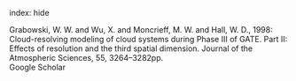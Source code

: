 index: hide

<div class="Citation">

  <div class="Citation-body">
    <div class="Citation-text">Grabowski, W. W. and Wu, X. and Moncrieff, M. W. and Hall, W. D., 1998: Cloud-resolving modeling of cloud systems during Phase III of GATE. Part II: Effects of resolution and the third spatial dimension. <span class="Article-journal">Journal of the Atmospheric Sciences, </span><span class="Article-volume">55, </span>3264–3282pp.</div>
    <div class="Citation-links">
      <div class="CitationLink" data-href="https://scholar.google.com/scholar?q=Cloud-resolving+modeling+of+cloud+systems+during+Phase+III+of+GATE.+Part+II%3A+Effects+of+resolution+and+the+third+spatial+dimension">
        <div class="CitationLink-icon CitationLink-Scholar"></div>
        <div class="CitationLink-text">Google Scholar</div>
      </div>
    </div>
  </div>
</div>


<div class="Citation-copy">

</div>